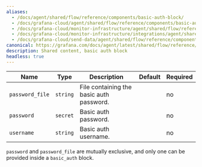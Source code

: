 ```yaml
---
aliases:
  - /docs/agent/shared/flow/reference/components/basic-auth-block/
  - /docs/grafana-cloud/agent/shared/flow/reference/components/basic-auth-block/
  - /docs/grafana-cloud/monitor-infrastructure/agent/shared/flow/reference/components/basic-auth-block/
  - /docs/grafana-cloud/monitor-infrastructure/integrations/agent/shared/flow/reference/components/basic-auth-block/
  - /docs/grafana-cloud/send-data/agent/shared/flow/reference/components/basic-auth-block/
canonical: https://grafana.com/docs/agent/latest/shared/flow/reference/components/basic-auth-block/
description: Shared content, basic auth block
headless: true
---
```


| Name            | Type     | Description                              | Default | Required |
| --------------- | -------- | ---------------------------------------- | ------- | -------- |
| `password_file` | `string` | File containing the basic auth password. |         | no       |
| `password`      | `secret` | Basic auth password.                     |         | no       |
| `username`      | `string` | Basic auth username.                     |         | no       |

`password` and `password_file` are mutually exclusive, and only one can be provided inside a `basic_auth` block.
